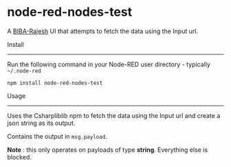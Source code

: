 node-red-nodes-test
======================
A <a href="http://nodered.org" target="_new">BIBA-Rajesh</a> UI that attempts to  fetch the data using the Input url.


Install

-------

Run the following command in your Node-RED user directory - typically `~/.node-red`

	npm install node-red-nodes-test

Usage

-----



Uses the Csharpliblib npm to fetch the data using the Input url and create a json string as its output.



Contains the output in `msg.payload`. 



**Note** : this only operates on payloads of type <b>string</b>. Everything else is blocked.